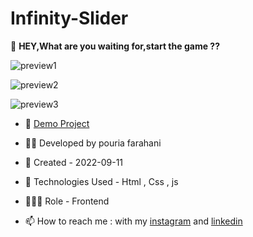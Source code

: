 # Infinity-Slider

🎰 **HEY,What are you waiting for,start the game ??**

![preview1](https://user-images.githubusercontent.com/109727844/189748966-08b6126a-03ce-4d30-aed9-b3fd25f76fa9.jpg)

![preview2](https://user-images.githubusercontent.com/109727844/189749596-4b1fe2b8-b083-4ded-a2cc-0908c2f85212.jpg)

![preview3](https://user-images.githubusercontent.com/109727844/189748313-642b54a3-ba3b-4703-b086-3ad412aedf7b.jpg)



- 🔗 [Demo Project](https://pouria-farahani-developer.github.io/PicGame/)

- 👨‍💻 Developed by pouria farahani

- 📆 Created - 2022-09-11

- 🤖 Technologies Used - Html , Css , js

- 🕵🏻‍♀️ Role - Frontend

- 📫 How to reach me : with my [instagram](https://www.instagram.com/pouria_farahani_developer) and [linkedin](https://www.linkedin.com/in/pouria-farahani-developer)

